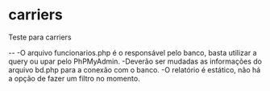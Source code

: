 # carriers
Teste para carriers

--
-O arquivo funcionarios.php é o responsável pelo banco, basta utilizar a query ou upar pelo PhPMyAdmin.
-Deverão ser mudadas as informações do arquivo bd.php para a conexão com o banco.
-O relatório é estático, não há a opção de fazer um filtro no momento.
